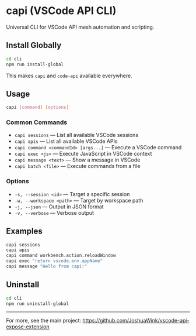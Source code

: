 # capi (VSCode API CLI)

Universal CLI for VSCode API mesh automation and scripting.

## Install Globally

```sh
cd cli
npm run install-global
```

This makes `capi` and `code-api` available everywhere.

## Usage

```sh
capi [command] [options]
```

### Common Commands

- `capi sessions` — List all available VSCode sessions
- `capi apis` — List all available VSCode APIs
- `capi command <commandId> [args...]` — Execute a VSCode command
- `capi exec <js>` — Execute JavaScript in VSCode context
- `capi message <text>` — Show a message in VSCode
- `capi batch <file>` — Execute commands from a file

### Options

- `-s, --session <id>` — Target a specific session
- `-w, --workspace <path>` — Target by workspace path
- `-j, --json` — Output in JSON format
- `-v, --verbose` — Verbose output

## Examples

```sh
capi sessions
capi apis
capi command workbench.action.reloadWindow
capi exec "return vscode.env.appName"
capi message "Hello from capi!"
```

## Uninstall

```sh
cd cli
npm run uninstall-global
```

---

For more, see the main project: https://github.com/JoshuaWink/vscode-api-expose-extension
